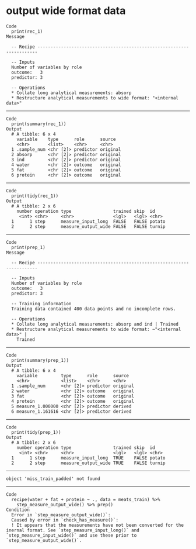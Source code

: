 # output wide format data

    Code
      print(rec_1)
    Message
      
      -- Recipe ----------------------------------------------------------------------
      
      -- Inputs 
      Number of variables by role
      outcome:   3
      predictor: 3
      
      -- Operations 
      * Collate long analytical measurements: absorp
      * Restructure analytical measurements to wide format: "<internal data>"

---

    Code
      print(summary(rec_1))
    Output
      # A tibble: 6 x 4
        variable    type      role      source  
        <chr>       <list>    <chr>     <chr>   
      1 .sample_num <chr [2]> predictor original
      2 absorp      <chr [2]> predictor original
      3 ind         <chr [2]> predictor original
      4 water       <chr [2]> outcome   original
      5 fat         <chr [2]> outcome   original
      6 protein     <chr [2]> outcome   original

---

    Code
      print(tidy(rec_1))
    Output
      # A tibble: 2 x 6
        number operation type                trained skip  id    
         <int> <chr>     <chr>               <lgl>   <lgl> <chr> 
      1      1 step      measure_input_long  FALSE   FALSE potato
      2      2 step      measure_output_wide FALSE   FALSE turnip

---

    Code
      print(prep_1)
    Message
      
      -- Recipe ----------------------------------------------------------------------
      
      -- Inputs 
      Number of variables by role
      outcome:   3
      predictor: 3
      
      -- Training information 
      Training data contained 400 data points and no incomplete rows.
      
      -- Operations 
      * Collate long analytical measurements: absorp and ind | Trained
      * Restructure analytical measurements to wide format: ~"<internal data>" |
        Trained

---

    Code
      print(summary(prep_1))
    Output
      # A tibble: 6 x 4
        variable         type      role      source  
        <chr>            <list>    <chr>     <chr>   
      1 .sample_num      <chr [2]> predictor original
      2 water            <chr [2]> outcome   original
      3 fat              <chr [2]> outcome   original
      4 protein          <chr [2]> outcome   original
      5 measure_1.000000 <chr [2]> predictor derived 
      6 measure_1.161616 <chr [2]> predictor derived 

---

    Code
      print(tidy(prep_1))
    Output
      # A tibble: 2 x 6
        number operation type                trained skip  id    
         <int> <chr>     <chr>               <lgl>   <lgl> <chr> 
      1      1 step      measure_input_long  TRUE    FALSE potato
      2      2 step      measure_output_wide TRUE    FALSE turnip

---

    object 'miss_train_padded' not found

---

    Code
      recipe(water + fat + protein ~ ., data = meats_train) %>%
        step_measure_output_wide() %>% prep()
    Condition
      Error in `step_measure_output_wide()`:
      Caused by error in `check_has_measure()`:
      ! It appears that the measurements have not been converted for the inernal format. See `step_measure_input_long()` and `step_measure_input_wide()` and use these prior to `step_measure_output_wide()`.

